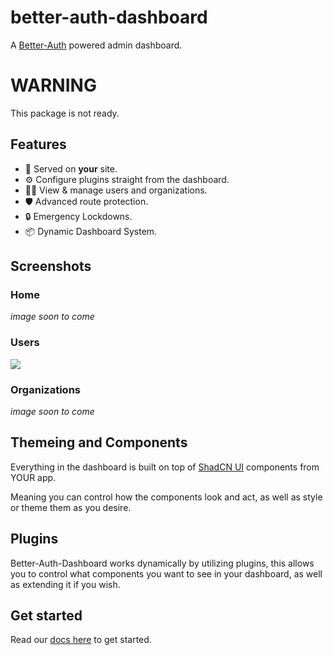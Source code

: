 # better-auth-dashboard

A [Better-Auth](https://www.better-auth.com/) powered admin dashboard.

# WARNING

This package is not ready.

## Features

- 🫵 Served on **your** site.
- ⚙️ Configure plugins straight from the dashboard.
- 👮‍♂️ View & manage users and organizations.
- 🛡️ Advanced route protection.
- 🔒 Emergency Lockdowns.
- 📦 Dynamic Dashboard System.

## Screenshots

### Home

_image soon to come_

### Users

<img src="https://raw.githubusercontent.com/Multinite/better-auth-dashboard/refs/heads/main/assets/users-example.png">

### Organizations

_image soon to come_

## Themeing and Components

Everything in the dashboard is built on top of [ShadCN UI](https://ui.shadcn.com/) components from YOUR app.

Meaning you can control how the components look and act, as well as style or theme them as you desire.

## Plugins

Better-Auth-Dashboard works dynamically by utilizing plugins, this allows you to control what components you want to see in your dashboard, as well as extending it if you wish.

## Get started

Read our [docs here](https://github.com/Multinite/better-auth-dashboard/blob/main/docs/getting-started.md) to get started.
